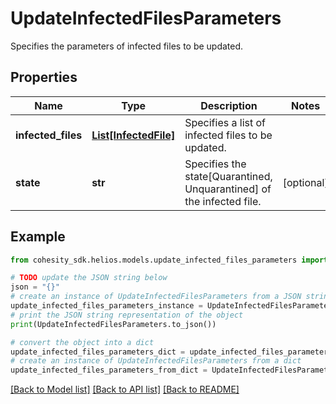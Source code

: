 # UpdateInfectedFilesParameters

Specifies the parameters of infected files to be updated.

## Properties

Name | Type | Description | Notes
------------ | ------------- | ------------- | -------------
**infected_files** | [**List[InfectedFile]**](InfectedFile.md) | Specifies a list of infected files to be updated. | 
**state** | **str** | Specifies the state[Quarantined, Unquarantined] of the infected file. | [optional] 

## Example

```python
from cohesity_sdk.helios.models.update_infected_files_parameters import UpdateInfectedFilesParameters

# TODO update the JSON string below
json = "{}"
# create an instance of UpdateInfectedFilesParameters from a JSON string
update_infected_files_parameters_instance = UpdateInfectedFilesParameters.from_json(json)
# print the JSON string representation of the object
print(UpdateInfectedFilesParameters.to_json())

# convert the object into a dict
update_infected_files_parameters_dict = update_infected_files_parameters_instance.to_dict()
# create an instance of UpdateInfectedFilesParameters from a dict
update_infected_files_parameters_from_dict = UpdateInfectedFilesParameters.from_dict(update_infected_files_parameters_dict)
```
[[Back to Model list]](../README.md#documentation-for-models) [[Back to API list]](../README.md#documentation-for-api-endpoints) [[Back to README]](../README.md)


